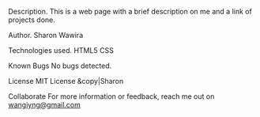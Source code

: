 Description.
This is a web page with a brief description on me and a link of projects done.

Author.
Sharon Wawira

Technologies used.
HTML5
CSS

Known Bugs
No bugs detected.

License
MIT License &copy|Sharon

Collaborate
For more information or feedback, reach me out on wangiyng@gmail.com